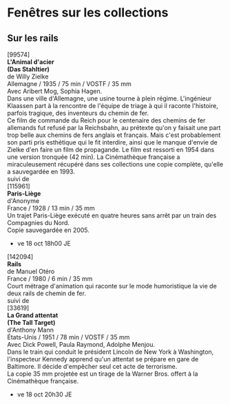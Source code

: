 # Fenêtres sur les collections

## Sur les rails

[99574]  
**L'Animal d'acier**  
**(Das Stahltier)**  
de Willy Zielke  
Allemagne / 1935 / 75 min / VOSTF / 35 mm  
Avec Aribert Mog, Sophia Hagen.  
Dans une ville d'Allemagne, une usine tourne à plein régime. L'ingénieur Klaassen part à la rencontre de l'équipe de triage à qui il raconte l'histoire, parfois tragique, des inventeurs du chemin de fer.  
Ce film de commande du Reich pour le centenaire des chemins de fer allemands fut refusé par la Reichsbahn, au prétexte qu'on y faisait une part trop belle aux chemins de fers anglais et français. Mais c'est probablement son parti pris esthétique qui le fit interdire, ainsi que le manque d'envie de Zielke d'en faire un film de propagande. Le film est ressorti en 1954 dans une version tronquée (42 min). La Cinémathèque française a miraculeusement récupéré dans ses collections une copie complète, qu'elle a sauvegardée en 1993.  
suivi de  
[115961]  
**Paris-Liège**  
d'Anonyme  
France / 1928 / 13 min / 35 mm  
Un trajet Paris-Liège exécuté en quatre heures sans arrêt par un train des Compagnies du Nord.  
Copie sauvegardée en 2005.

- ve 18 oct 18h00 JE

[142094]  
**Rails**  
de Manuel Otéro  
France / 1980 / 6 min / 35 mm  
Court métrage d'animation qui raconte sur le mode humoristique la vie de deux rails de chemin de fer.  
suivi de  
[33619]  
**La Grand attentat**  
**(The Tall Target)**  
d'Anthony Mann  
États-Unis / 1951 / 78 min / VOSTF / 35 mm  
Avec Dick Powell, Paula Raymond, Adolphe Menjou.  
Dans le train qui conduit le président Lincoln de New York à Washington, l'inspecteur Kennedy apprend qu'un attentat se prépare en gare de Baltimore. Il décide d'empêcher seul cet acte de terrorisme.  
La copie 35 mm projetée est un tirage de la Warner Bros. offert à la Cinémathèque française.

- ve 18 oct 20h30 JE

